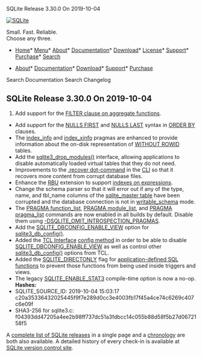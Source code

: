 




SQLite Release 3\.30\.0 On 2019\-10\-04




[![SQLite](../images/sqlite370_banner.gif)](../index.html)


Small. Fast. Reliable.  
Choose any three.


* [Home](../index.html)* [Menu](javascript:void(0))* [About](../about.html)* [Documentation](../docs.html)* [Download](../download.html)* [License](../copyright.html)* [Support](../support.html)* [Purchase](../prosupport.html)* [Search](javascript:void(0))




* [About](../about.html)* [Documentation](../docs.html)* [Download](../download.html)* [Support](../support.html)* [Purchase](../prosupport.html)






Search Documentation
Search Changelog







## SQLite Release 3\.30\.0 On 2019\-10\-04

1. Add support for the [FILTER clause on aggregate functions](../lang_aggfunc.html#aggfilter).
- Add support for the [NULLS FIRST](../lang_select.html#nullslast) and [NULLS LAST](../lang_select.html#nullslast) syntax in [ORDER BY](../lang_select.html#orderby) clauses.
- The [index\_info](../pragma.html#pragma_index_info) and [index\_xinfo](../pragma.html#pragma_index_xinfo) pragmas are enhanced to provide
 information about the on\-disk representation of [WITHOUT ROWID](../withoutrowid.html)
 tables.
- Add the [sqlite3\_drop\_modules()](../c3ref/drop_modules.html) interface, allowing applications
 to disable automatically loaded virtual tables that they do not
 need.
- Improvements to the [.recover dot\-command](../cli.html#recover) in the [CLI](../cli.html) so that
 it recovers more content from corrupt database files.
- Enhance the [RBU](../rbu.html) extension to support [indexes on expressions](../expridx.html).
- Change the schema parser so that it will error out if any of
 the type, name, and tbl\_name columns of the [sqlite\_master table](../schematab.html)
 have been corrupted and the database connection is not in
 [writable\_schema](../pragma.html#pragma_writable_schema) mode.
- The [PRAGMA function\_list](../pragma.html#pragma_function_list), [PRAGMA module\_list](../pragma.html#pragma_module_list), and
 [PRAGMA pragma\_list](../pragma.html#pragma_pragma_list) commands are now
 enabled in all builds by default. Disable them using
 [\-DSQLITE\_OMIT\_INTROSPECTION\_PRAGMAS](../compile.html#omit_introspection_pragmas).
- Add the [SQLITE\_DBCONFIG\_ENABLE\_VIEW](../c3ref/c_dbconfig_defensive.html#sqlitedbconfigenableview) option for [sqlite3\_db\_config()](../c3ref/db_config.html).
- Added the [TCL Interface](../tclsqlite.html) [config method](../tclsqlite.html#config) in order to be able to
 disable [SQLITE\_DBCONFIG\_ENABLE\_VIEW](../c3ref/c_dbconfig_defensive.html#sqlitedbconfigenableview) as well as control other
 [sqlite3\_db\_config()](../c3ref/db_config.html) options from TCL.
- Added the [SQLITE\_DIRECTONLY](../c3ref/c_deterministic.html#sqlitedirectonly) flag for
 [application\-defined SQL functions](../appfunc.html) to prevent those functions from
 being used inside triggers and views.
- The legacy [SQLITE\_ENABLE\_STAT3](../compile.html#enable_stat3) compile\-time option is now a no\-op.
**Hashes:**
- SQLITE\_SOURCE\_ID: 2019\-10\-04 15:03:17 c20a35336432025445f9f7e289d0cc3e4003fb17f45a4ce74c6269c407c6e09f
- SHA3\-256 for sqlite3\.c: f04393dd47205a4ee2b98ff737dc51a3fdbcc14c055b88d58f5b27d0672158f5



A [complete list of SQLite releases](../changes.html)
 in a single page and a [chronology](../chronology.html) are both also available.
 A detailed history of every
 check\-in is available at
 [SQLite version control site](https://www.sqlite.org/src/timeline).


